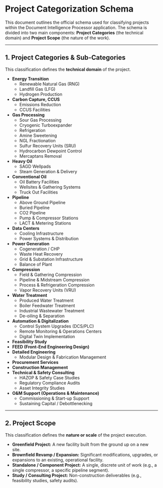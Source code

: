 # Project Categorization Schema

This document outlines the official schema used for classifying projects within the Document Intelligence Processor application. The schema is divided into two main components: **Project Categories** (the technical domain) and **Project Scope** (the nature of the work).

---

## 1. Project Categories & Sub-Categories

This classification defines the **technical domain** of the project.

-   **Energy Transition**
    -   Renewable Natural Gas (RNG)
    -   Landfill Gas (LFG)
    -   Hydrogen Production
-   **Carbon Capture, CCUS**
    -   Emissions Reduction
    -   CCUS Facilities
-   **Gas Processing**
    -   Sour Gas Processing
    -   Cryogenic Turboexpander
    -   Refrigeration
    -   Amine Sweetening
    -   NGL Fractionation
    -   Sulfur Recovery Units (SRU)
    -   Hydrocarbon Dewpoint Control
    -   Mercaptans Removal
-   **Heavy Oil**
    -   SAGD Wellpads
    -   Steam Generation & Delivery
-   **Conventional Oil**
    -   Oil Battery Facilities
    -   Wellsites & Gathering Systems
    -   Truck Out Facilities
-   **Pipeline**
    -   Above Ground Pipeline
    -   Buried Pipeline
    -   CO2 Pipeline
    -   Pump & Compressor Stations
    -   LACT & Metering Stations
-   **Data Centers**
    -   Cooling Infrastructure
    -   Power Systems & Distribution
-   **Power Generation**
    -   Cogeneration / CHP
    -   Waste Heat Recovery
    *   Grid & Substation Infrastructure
    *   Balance of Plant
-   **Compression**
    *   Field & Gathering Compression
    *   Pipeline & Midstream Compression
    *   Process & Refrigeration Compression
    *   Vapor Recovery Units (VRU)
-   **Water Treatment**
    *   Produced Water Treatment
    *   Boiler Feedwater Treatment
    *   Industrial Wastewater Treatment
    *   De-oiling & Separation
-   **Automation & Digitalization**
    *   Control System Upgrades (DCS/PLC)
    *   Remote Monitoring & Operations Centers
    *   Digital Twin Implementation
-   **Feasibility Study**
-   **FEED (Front-End Engineering Design)**
-   **Detailed Engineering**
    *   Modular Design & Fabrication Management
-   **Procurement Services**
-   **Construction Management**
-   **Technical & Safety Consulting**
    *   HAZOP & Safety Case Studies
    *   Regulatory Compliance Audits
    *   Asset Integrity Studies
-   **O&M Support (Operations & Maintenance)**
    *   Commissioning & Start-up Support
    *   Sustaining Capital / Debottlenecking

---

## 2. Project Scope

This classification defines the **nature or scale** of the project execution.

-   **Greenfield Project:** A new facility built from the ground up on a new site.
-   **Brownfield Revamp / Expansion:** Significant modifications, upgrades, or expansions to an existing, operational facility.
-   **Standalone / Component Project:** A single, discrete unit of work (e.g., a single compressor, a specific pipeline segment).
-   **Study / Consulting Project:** Non-construction deliverables (e.g., feasibility studies, safety audits). 